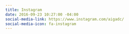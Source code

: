 ```yaml
---
title: Instagram
date: 2016-09-23 10:27:00 -04:00
social-media-link: https://www.instagram.com/aigadc/
social-media-icon: fa-instagram
---
```


